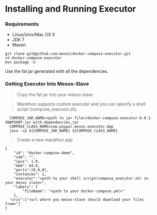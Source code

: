 # Installing and Running Executor

### Requirements
 - Linux/Unix/Mac OS X 
 - JDK 7
 - Maven

```
git clone git@github.com:mesos/docker-compose-executor.git
cd docker-compose-executor
mvn package -U
```
Use the fat jar generated with all the dependencies.

### Getting Executor Into Mesos-Slave

> Copy the fat jar into your mesos slave

> Marathon supports custom executor and you can specify a shell script (compose_executor.sh).
```
  COMPOSE_JAR_NAME=<path to jar file>/docker-compose-executor-0.0.1-SNAPSHOT-jar-with-dependencies.jar
  COMPOSE_CLASS_NAME=com.paypal.mesos.executor.App
  java -cp ${COMPOSE_JAR_NAME} ${COMPOSE_CLASS_NAME}
```
> Create a new marathon app
```
{
    "id": "docker-compose-demo",
    "cmd": "",
    "cpus": 1.0,
    "mem": 64.0,
    "ports":[0,0,0],
    "instances": 1,
    "executor":"<path to your shell script(compose_executor.sh) in your mesos slave>",
  	"labels": {
        "fileName": "<path to your docker-compose.yml>"
    },
  "uris":["<url where you mesos-slave should download your files from>"]
}
```


